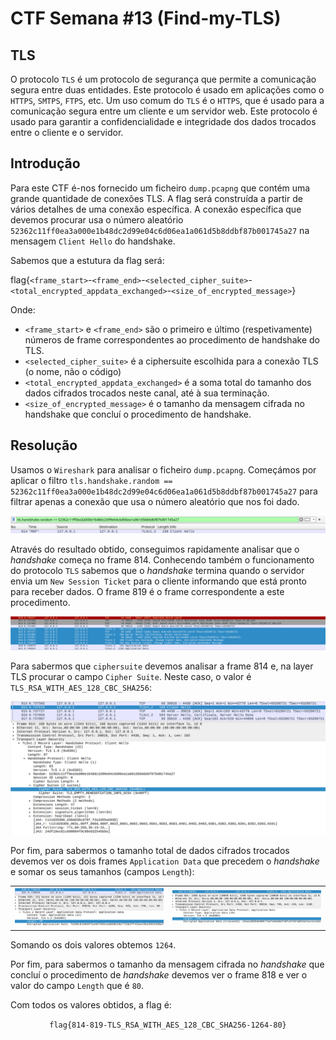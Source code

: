 # CTF Semana #13 (Find-my-TLS)

## TLS

O protocolo `TLS` é um protocolo de segurança que permite a comunicação segura entre duas entidades. Este protocolo é usado em aplicações como o `HTTPS`, `SMTPS`, `FTPS`, etc.
Um uso comum do `TLS` é o `HTTPS`, que é usado para a comunicação segura entre um cliente e um servidor web. Este protocolo é usado para garantir a confidencialidade e integridade dos dados trocados entre o cliente e o servidor.

## Introdução

Para este CTF é-nos fornecido um ficheiro `dump.pcapng` que contém uma grande quantidade de conexões TLS. A flag será construída a partir de vários detalhes de uma conexão específica.
A conexão específica que devemos procurar usa o número aleatório `52362c11ff0ea3a000e1b48dc2d99e04c6d06ea1a061d5b8ddbf87b001745a27` na mensagem `Client Hello` do handshake.

Sabemos que a estutura da flag será:

flag{`<frame_start>`-`<frame_end>`-`<selected_cipher_suite>`-`<total_encrypted_appdata_exchanged>`-`<size_of_encrypted_message>`}

Onde:
- `<frame_start>` e `<frame_end>` são o primeiro e último (respetivamente) números de frame correspondentes ao procedimento de handshake do TLS.
- `<selected_cipher_suite>` é a ciphersuite escolhida para a conexão TLS (o nome, não o código)
- `<total_encrypted_appdata_exchanged>` é a soma total do tamanho dos dados cifrados trocados neste canal, até à sua terminação.
- `<size_of_encrypted_message>` é o tamanho da mensagem cifrada no handshake que concluí o procedimento de handshake.

## Resolução

Usamos o `Wireshark` para analisar o ficheiro `dump.pcapng`. Começámos por aplicar o filtro `tls.handshake.random == 52362c11ff0ea3a000e1b48dc2d99e04c6d06ea1a061d5b8ddbf87b001745a27` para filtrar apenas a conexão que usa o número aleatório que nos foi dado.

![Filtro](images/ctf13/filtro.png)

Através do resultado obtido, conseguimos rapidamente analisar que o _handshake_ começa no frame 814. Conhecendo também o funcionamento do protocolo `TLS` sabemos que o _handshake_ termina quando o servidor envia um `New Session Ticket` para o cliente informando que está pronto para receber dados. O frame 819 é o frame correspondente a este procedimento.

![TLS](images/ctf13/tls.png)

Para sabermos que `ciphersuite` devemos analisar a frame 814 e, na layer TLS procurar o campo `Cipher Suite`. Neste caso, o valor é `TLS_RSA_WITH_AES_128_CBC_SHA256`:

![Cipher Suite](images/ctf13/ciphersuite.png)

Por fim, para sabermos o tamanho total de dados cifrados trocados devemos ver os dois frames `Application Data` que precedem o _handshake_ e somar os seus tamanhos (campos `Length`):

| | | 
| --- | --- |
| ![Application Data 1](images/ctf13/appdata1.png) | ![Application Data 2](images/ctf13/appdata2.png) |

Somando os dois valores obtemos `1264`.

Por fim, para sabermos o tamanho da mensagem cifrada no _handshake_ que concluí o procedimento de _handshake_ devemos ver o frame 818 e ver o valor do campo `Length` que é `80`.

Com todos os valores obtidos, a flag é:

<center>

`flag{814-819-TLS_RSA_WITH_AES_128_CBC_SHA256-1264-80}`

</center>
